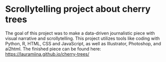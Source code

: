 # Scrollytelling project about cherry trees
 The goal of this project was to make a data-driven journalistic piece with visual narrative and scrollytelling.
 This project utilizes tools like coding with Python, R, HTML, CSS and JavaScript, as well as Illustrator, Photoshop, and ai2html.
 The finished piece can be found here: https://lauramiina.github.io/cherry-trees/
